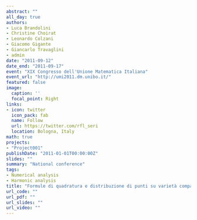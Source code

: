 ```yaml
---
abstract: ""
all_day: true
authors:
- Luca Brandolini
- Christine Choirat
- Leonardo Colzani
- Giacomo Gigante
- Giancarlo Travaglini
- admin
date: "2011-09-12"
date_end: "2011-09-17"
event: "XIX Congresso dell'Unione Matematica Italiana"
event_url: "http://umi2011.dm.unibo.it/"
featured: false
image:
  caption: ''
  focal_point: Right
links:
- icon: twitter
  icon_pack: fab
  name: Follow
  url: https://twitter.com/rfl_seri
  location: Bologna, Italy
math: true
projects:
- "Project001"
publishDate: "2011-01-01T00:00:00Z"
slides: ""
summary: "National conference"
tags:
- Numerical analysis
- Harmonic analysis
title: "Formule di quadratura e distribuzione di punti su varietà compatte"
url_code: ""
url_pdf: ""
url_slides: ""
url_video: ""
---
```

